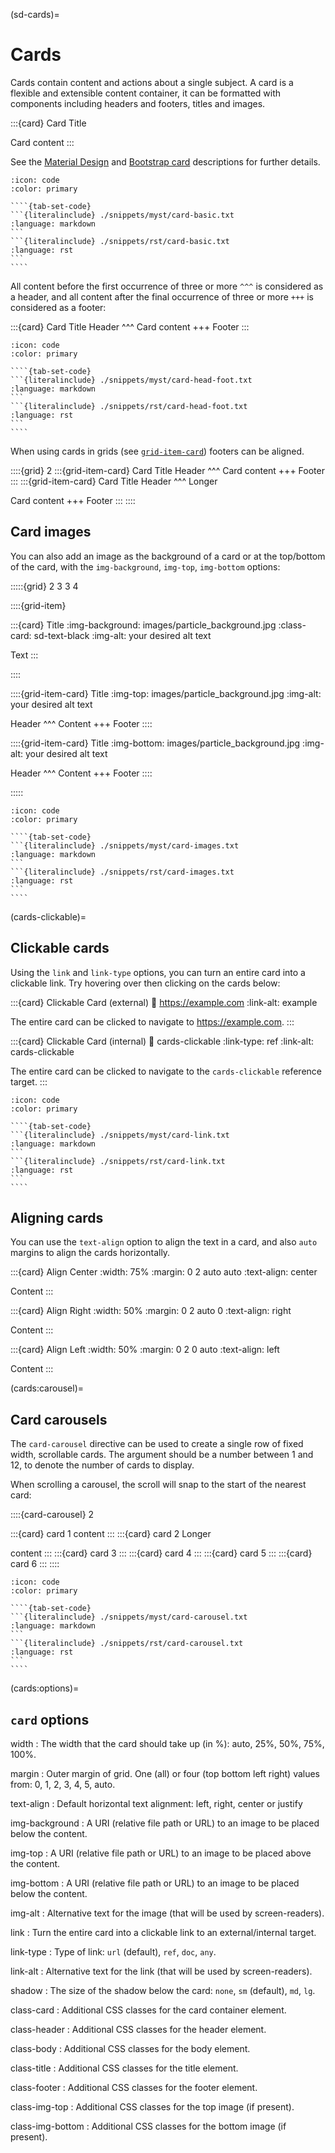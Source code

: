 (sd-cards)=

# Cards

Cards contain content and actions about a single subject.
A card is a flexible and extensible content container,
it can be formatted with components including headers and footers, titles and images.

:::{card} Card Title

Card content
:::

See the [Material Design](https://material.io/components/cards) and [Bootstrap card](https://getbootstrap.com/docs/5.0/layout/grid/) descriptions for further details.

`````{dropdown} Syntax
:icon: code
:color: primary

````{tab-set-code}
```{literalinclude} ./snippets/myst/card-basic.txt
:language: markdown
```
```{literalinclude} ./snippets/rst/card-basic.txt
:language: rst
```
````
`````

All content before the first occurrence of three or more `^^^` is considered as a header,
and all content after the final occurrence of three or more `+++` is considered as a footer:

:::{card} Card Title
Header
^^^
Card content
+++
Footer
:::

`````{dropdown} Syntax
:icon: code
:color: primary

````{tab-set-code}
```{literalinclude} ./snippets/myst/card-head-foot.txt
:language: markdown
```
```{literalinclude} ./snippets/rst/card-head-foot.txt
:language: rst
```
````
`````

When using cards in grids (see [`grid-item-card`](./grids.md)) footers can be aligned.

::::{grid} 2
:::{grid-item-card} Card Title
Header
^^^
Card content
+++
Footer
:::
:::{grid-item-card} Card Title
Header
^^^
Longer

Card content
+++
Footer
:::
::::

## Card images

You can also add an image as the background of a card or at the top/bottom of the card, with the `img-background`, `img-top`, `img-bottom` options:

:::::{grid} 2 3 3 4

::::{grid-item}

:::{card} Title
:img-background: images/particle_background.jpg
:class-card: sd-text-black
:img-alt: your desired alt text

Text
:::

::::

::::{grid-item-card} Title
:img-top: images/particle_background.jpg
:img-alt: your desired alt text

Header
^^^
Content
+++
Footer
::::

::::{grid-item-card} Title
:img-bottom: images/particle_background.jpg
:img-alt: your desired alt text

Header
^^^
Content
+++
Footer
::::

:::::

`````{dropdown} Syntax
:icon: code
:color: primary

````{tab-set-code}
```{literalinclude} ./snippets/myst/card-images.txt
:language: markdown
```
```{literalinclude} ./snippets/rst/card-images.txt
:language: rst
```
````
`````

(cards-clickable)=

## Clickable cards

Using the `link` and `link-type` options, you can turn an entire card into a clickable link.
Try hovering over then clicking on the cards below:

:::{card} Clickable Card (external)
:link: https://example.com
:link-alt: example

The entire card can be clicked to navigate to <https://example.com>.
:::

:::{card} Clickable Card (internal)
:link: cards-clickable
:link-type: ref
:link-alt: cards-clickable

The entire card can be clicked to navigate to the `cards-clickable` reference target.
:::

`````{dropdown} Syntax
:icon: code
:color: primary

````{tab-set-code}
```{literalinclude} ./snippets/myst/card-link.txt
:language: markdown
```
```{literalinclude} ./snippets/rst/card-link.txt
:language: rst
```
````
`````

## Aligning cards

You can use the `text-align` option to align the text in a card,
and also `auto` margins to align the cards horizontally.

:::{card} Align Center
:width: 75%
:margin: 0 2 auto auto
:text-align: center

Content
:::

:::{card} Align Right
:width: 50%
:margin: 0 2 auto 0
:text-align: right

Content
:::

:::{card} Align Left
:width: 50%
:margin: 0 2 0 auto
:text-align: left

Content
:::

(cards:carousel)=

## Card carousels

The `card-carousel` directive can be used to create a single row of fixed width, scrollable cards.
The argument should be a number between 1 and 12, to denote the number of cards to display.

When scrolling a carousel, the scroll will snap to the start of the nearest card:

::::{card-carousel} 2

:::{card} card 1
content
:::
:::{card} card 2
Longer

content
:::
:::{card} card 3
:::
:::{card} card 4
:::
:::{card} card 5
:::
:::{card} card 6
:::
::::

`````{dropdown} Syntax
:icon: code
:color: primary

````{tab-set-code}
```{literalinclude} ./snippets/myst/card-carousel.txt
:language: markdown
```
```{literalinclude} ./snippets/rst/card-carousel.txt
:language: rst
```
````
`````

(cards:options)=

## `card` options

width
: The width that the card should take up (in %): auto, 25%, 50%, 75%, 100%.

margin
: Outer margin of grid.
  One (all) or four (top bottom left right) values from: 0, 1, 2, 3, 4, 5, auto.

text-align
: Default horizontal text alignment: left, right, center or justify

img-background
: A URI (relative file path or URL) to an image to be placed below the content.

img-top
: A URI (relative file path or URL) to an image to be placed above the content.

img-bottom
: A URI (relative file path or URL) to an image to be placed below the content.

img-alt
: Alternative text for the image (that will be used by screen-readers).

link
: Turn the entire card into a clickable link to an external/internal target.

link-type
: Type of link: `url` (default), `ref`, `doc`, `any`.

link-alt
: Alternative text for the link (that will be used by screen-readers).

shadow
: The size of the shadow below the card: `none`, `sm` (default), `md`, `lg`.

class-card
: Additional CSS classes for the card container element.

class-header
: Additional CSS classes for the header element.

class-body
: Additional CSS classes for the body element.

class-title
: Additional CSS classes for the title element.

class-footer
: Additional CSS classes for the footer element.

class-img-top
: Additional CSS classes for the top image (if present).

class-img-bottom
: Additional CSS classes for the bottom image (if present).
